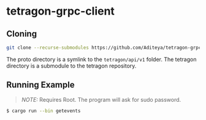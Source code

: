 # tetragon-grpc-client

## Cloning

```sh
git clone --recurse-submodules https://github.com/Aditeya/tetragon-grpc-client.git
```

The proto directory is a symlink to the `tetragon/api/v1` folder. The tetragon directory is a submodule to the tetragon repository.

## Running Example

> *NOTE:* Requires Root. The program will ask for sudo password.

```sh 
$ cargo run --bin getevents
```
